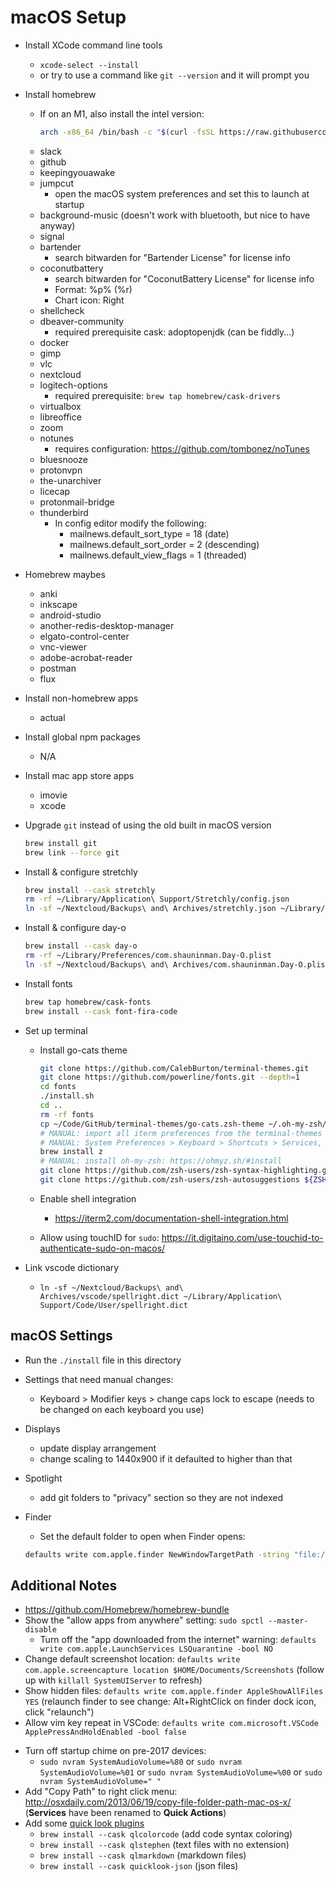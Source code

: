 # macOS Setup

- Install XCode command line tools
    - `xcode-select --install`
    - or try to use a command like `git --version` and it will prompt you

- Install homebrew
    - If on an M1, also install the intel version:

        ```sh
        arch -x86_64 /bin/bash -c "$(curl -fsSL https://raw.githubusercontent.com/Homebrew/install/master/install.sh)"
        ```
    <!--
        These ones are better to install manually:
            - warp
            - visual-studio-code (make sure to use the arm64 version if needed)
            - browsers
                - firefox
                - google-chrome
                - microsoft-edge
            - spotify
    -->
    - slack
    - github
    - keepingyouawake
    - jumpcut
        - open the macOS system preferences and set this to launch at startup
    - background-music (doesn't work with bluetooth, but nice to have anyway)
    - signal
    - bartender
        - search bitwarden for "Bartender License" for license info
    - coconutbattery
        - search bitwarden for "CoconutBattery License" for license info
        - Format: %p% (%r)
        - Chart icon: Right
    - shellcheck
    - dbeaver-community
        - required prerequisite cask: adoptopenjdk (can be fiddly...)
    - docker
    - gimp
    - vlc
    - nextcloud
    - logitech-options
        - required prerequisite: `brew tap homebrew/cask-drivers`
    - virtualbox
    - libreoffice
    - zoom
    - notunes
        - requires configuration: https://github.com/tombonez/noTunes
    - bluesnooze
    - protonvpn
    - the-unarchiver
    - licecap
    - protonmail-bridge
    - thunderbird
        - In config editor modify the following:
            - mailnews.default_sort_type = 18 (date)
            - mailnews.default_sort_order = 2 (descending)
            - mailnews.default_view_flags = 1 (threaded)

- Homebrew maybes
    - anki
    - inkscape
    - android-studio
    - another-redis-desktop-manager
    - elgato-control-center
    - vnc-viewer
    - adobe-acrobat-reader
    - postman
    - flux

- Install non-homebrew apps
    - actual

- Install global npm packages
    - N/A

- Install mac app store apps
    - imovie
    - xcode

- Upgrade `git` instead of using the old built in macOS version

    ```sh
    brew install git
    brew link --force git
    ```

- Install & configure stretchly

    ```sh
    brew install --cask stretchly
    rm -rf ~/Library/Application\ Support/Stretchly/config.json
    ln -sf ~/Nextcloud/Backups\ and\ Archives/stretchly.json ~/Library/Application\ Support/Stretchly/config.json
    ```

- Install & configure day-o

    ```sh
    brew install --cask day-o
    rm -rf ~/Library/Preferences/com.shauninman.Day-O.plist
    ln -sf ~/Nextcloud/Backups\ and\ Archives/com.shauninman.Day-O.plist ~/Library/Preferences/com.shauninman.Day-O.plist
    ```

- Install fonts

    ```sh
    brew tap homebrew/cask-fonts
    brew install --cask font-fira-code
    ```

- Set up terminal
    - Install go-cats theme

        ```sh
        git clone https://github.com/CalebBurton/terminal-themes.git
        git clone https://github.com/powerline/fonts.git --depth=1
        cd fonts
        ./install.sh
        cd ..
        rm -rf fonts
        cp ~/Code/GitHub/terminal-themes/go-cats.zsh-theme ~/.oh-my-zsh/themes/
        # MANUAL: import all iterm preferences from the terminal-themes directory
        # MANUAL: System Preferences > Keyboard > Shortcuts > Services, check "New iTerm2 Tab Here" and "New iTerm2 Window Here"
        brew install z
        # MANUAL: install oh-my-zsh: https://ohmyz.sh/#install
        git clone https://github.com/zsh-users/zsh-syntax-highlighting.git ${ZSH_CUSTOM:-~/.oh-my-zsh/custom}/plugins/zsh-syntax-highlighting
        git clone https://github.com/zsh-users/zsh-autosuggestions ${ZSH_CUSTOM:-~/.oh-my-zsh/custom}/plugins/zsh-autosuggestions
        ```

    - Enable shell integration
        - https://iterm2.com/documentation-shell-integration.html

    - Allow using touchID for `sudo`: https://it.digitaino.com/use-touchid-to-authenticate-sudo-on-macos/

- Link vscode dictionary
    - `ln -sf ~/Nextcloud/Backups\ and\ Archives/vscode/spellright.dict ~/Library/Application\ Support/Code/User/spellright.dict`

## macOS Settings

- Run the `./install` file in this directory
- Settings that need manual changes:
    - Keyboard > Modifier keys > change caps lock to escape (needs to be changed on each keyboard you use)
- Displays
    - update display arrangement
    - change scaling to 1440x900 if it defaulted to higher than that
- Spotlight
    - add git folders to "privacy" section so they are not indexed
- Finder
    - Set the default folder to open when Finder opens:

    ```sh
    defaults write com.apple.finder NewWindowTargetPath -string "file://${HOME}/"
    ```

## Additional Notes

- <https://github.com/Homebrew/homebrew-bundle>
- Show the "allow apps from anywhere" setting: `sudo spctl --master-disable`
    - Turn off the "app downloaded from the internet" warning: `defaults write com.apple.LaunchServices LSQuarantine -bool NO`
- Change default screenshot location: `defaults write com.apple.screencapture location $HOME/Documents/Screenshots` (follow up with `killall SystemUIServer` to refresh)
- Show hidden files: `defaults write com.apple.finder AppleShowAllFiles YES` (relaunch finder to see change: Alt+RightClick on finder dock icon, click "relaunch")
- Allow vim key repeat in VSCode: `defaults write com.microsoft.VSCode ApplePressAndHoldEnabled -bool false`

<!--
- Remove all default dock items: `defaults delete com.apple.dock persistent-apps` (follow it up with `killall dock` to refresh)
- Show file extensions: `defaults write NSGlobalDomain AppleShowAllExtensions -bool true` (follow it up with `killall Finder` to refresh)
- Set textedit to plain text: `defaults write com.apple.TextEdit RichText -int 0`
- Freeze virtual desktop locations instead of reordering based on use: `defaults write com.apple.dock mru-spaces -bool false`
- Turn off 2-finger swipe between browser pages: `defaults write com.google.Chrome.plist AppleEnableSwipeNavigateWithScrolls -bool FALSE`
- Add message to login screen: `sudo defaults write /Library/Preferences/com.apple.loginwindow LoginwindowText "Your Message"`
- Expand the save/print dialogs:
    ```bash
    defaults write NSGlobalDomain NSNavPanelExpandedStateForSaveMode -bool true
    defaults write NSGlobalDomain NSNavPanelExpandedStateForSaveMode2 -bool true
    defaults write NSGlobalDomain PMPrintingExpandedStateForPrint -bool true
    defaults write NSGlobalDomain PMPrintingExpandedStateForPrint2 -bool true
    ```
-->

- Turn off startup chime on pre-2017 devices:
    - `sudo nvram SystemAudioVolume=%80` or `sudo nvram SystemAudioVolume=%01` or `sudo nvram SystemAudioVolume=%00` or `sudo nvram SystemAudioVolume=" "`
- Add "Copy Path" to right click menu: <http://osxdaily.com/2013/06/19/copy-file-folder-path-mac-os-x/> (**Services** have been renamed to **Quick Actions**)
- Add some [quick look plugins](https://github.com/sindresorhus/quick-look-plugins)
    - `brew install --cask qlcolorcode` (add code syntax coloring)
    - `brew install --cask qlstephen` (text files with no extension)
    - `brew install --cask qlmarkdown` (markdown files)
    - `brew install --cask quicklook-json` (json files)
